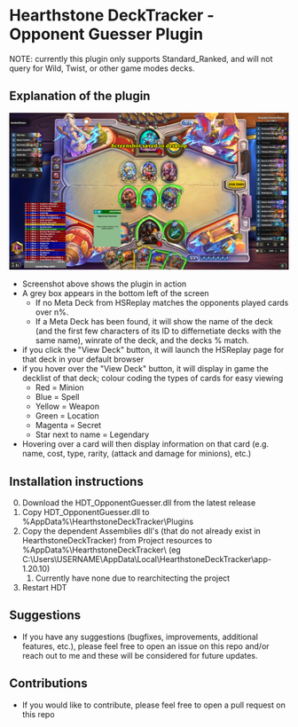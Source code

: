 # Hearthstone DeckTracker - Opponent Guesser Plugin

NOTE: currently this plugin only supports Standard_Ranked, and will not query for Wild, Twist, or other game modes decks.

## Explanation of the plugin

![InGameView](./Documents/Images/InGameView.png)

- Screenshot above shows the plugin in action
- A grey box appears in the bottom left of the screen
  - If no Meta Deck from HSReplay matches the opponents played cards over n%.
  - If a Meta Deck has been found, it will show the name of the deck (and the first few characters of its ID to differnetiate decks with the same name), winrate of the deck, and the decks % match.
- if you click the "View Deck" button, it will launch the HSReplay page for that deck in your default browser
- if you hover over the "View Deck" button, it will display in game the decklist of that deck; colour coding the types of cards for easy viewing
  - Red = Minion
  - Blue = Spell
  - Yellow = Weapon
  - Green = Location
  - Magenta = Secret
  - Star next to name = Legendary
- Hovering over a card will then display information on that card (e.g. name, cost, type, rarity, (attack and damage for minions), etc.)

## Installation instructions

0. Download the HDT_OpponentGuesser.dll from the latest release
1. Copy HDT_OpponentGuesser.dll to %AppData%\HearthstoneDeckTracker\Plugins
2. Copy the dependent Assemblies dll's (that do not already exist in HearthstoneDeckTracker) from Project resources to %AppData%\HearthstoneDeckTracker\ (eg C:\Users\USERNAME\AppData\Local\HearthstoneDeckTracker\app-1.20.10\)
   1. Currently have none due to rearchitecting the project
3. Restart HDT

## Suggestions

- If you have any suggestions (bugfixes, improvements, additional features, etc.), please feel free to open an issue on this repo and/or reach out to me and these will be considered for future updates.

## Contributions

- If you would like to contribute, please feel free to open a pull request on this repo
